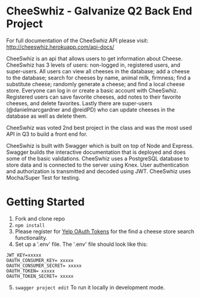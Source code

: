 # CheeSwhiz - Galvanize Q2 Back End Project

For full documentation of the CheeSwhiz API please visit: http://cheeswhiz.herokuapp.com/api-docs/

CheeSwhiz is an api that allows users to get information about Cheese. CheeSwhiz has 3 levels of users: non-logged in, registered users, and super-users. All users can view all cheeses in the database; add a cheese to the database; search for cheeses by name, animal milk, firmness; find a substitute cheese; randomly generate a cheese; and find a local cheese store. Everyone can log in or create a basic account with CheeSwhiz. Registered users can save favorite cheeses, add notes to their favorite cheeses, and delete favorites.  Lastly there are super-users (@danielmarcgardner and @reidPD) who can update cheeses in the database as well as delete them.

CheeSwhiz was voted 2nd best project in the class and was the most used API in Q3 to build a front end for.

CheeSwhiz is built with Swagger which is built on top of Node and Express. Swagger builds the interactive documentation that is deployed and does some of the basic validations. CheeSwhiz uses a PostgreSQL database to store data and is connected to the server using Knex. User authentication and authorization is transmitted and decoded using JWT. CheeSwhiz uses Mocha/Super Test for testing.

# Getting Started

1. Fork and clone repo
2. `npm install`
3. Please register for [Yelp OAuth Tokens](https://www.yelp.com/developers/v3/manage_app) for the find a cheese store search functionality.
4. Set up a '.env' file. The '.env' file should look like this:
```
JWT_KEY=xxxxx
OAUTH_CONSUMER_KEY= xxxxx
OAUTH_CONSUMER_SECRET= xxxxx
OAUTH_TOKEN= xxxxx
OAUTH_TOKEN_SECRET= xxxxx
```
5. `swagger project edit` To run it locally in development mode.
